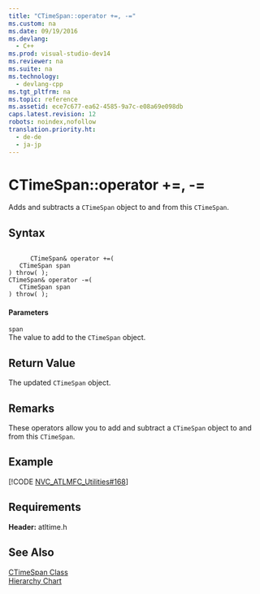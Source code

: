 ```yaml
---
title: "CTimeSpan::operator +=, -="
ms.custom: na
ms.date: 09/19/2016
ms.devlang: 
  - C++
ms.prod: visual-studio-dev14
ms.reviewer: na
ms.suite: na
ms.technology: 
  - devlang-cpp
ms.tgt_pltfrm: na
ms.topic: reference
ms.assetid: ece7c677-ea62-4585-9a7c-e08a69e098db
caps.latest.revision: 12
robots: noindex,nofollow
translation.priority.ht: 
  - de-de
  - ja-jp
---
```

# CTimeSpan::operator +=, -=
Adds and subtracts a `CTimeSpan` object to and from this `CTimeSpan`.  
  
## Syntax  
  
```  
  
      CTimeSpan& operator +=(  
   CTimeSpan span   
) throw( );  
CTimeSpan& operator -=(  
   CTimeSpan span   
) throw( );  
```  
  
#### Parameters  
 `span`  
 The value to add to the `CTimeSpan` object.  
  
## Return Value  
 The updated `CTimeSpan` object.  
  
## Remarks  
 These operators allow you to add and subtract a `CTimeSpan` object to and from this `CTimeSpan`.  
  
## Example  
 [!CODE [NVC_ATLMFC_Utilities#168](../CodeSnippet/VS_Snippets_Cpp/NVC_ATLMFC_Utilities#168)]  
  
## Requirements  
 **Header:** atltime.h  
  
## See Also  
 [CTimeSpan Class](../vs140/CTimeSpan-Class.md)   
 [Hierarchy Chart](../vs140/Hierarchy-Chart.md)